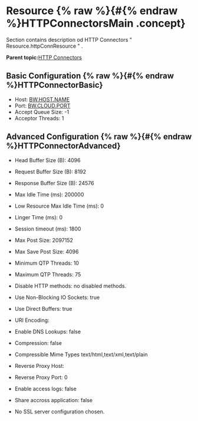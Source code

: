 # Resource {% raw %}{#{% endraw %}HTTPConnectorsMain .concept}

Section contains description od HTTP Connectors " Resource.httpConnResource " .

**Parent topic:**[HTTP Connectors](../../../../projects/sharedLibrary/common/httpConnector.md)

## Basic Configuration {% raw %}{#{% endraw %}HTTPConnectorBasic}

-   Host: [BW.HOST.NAME](#)
-   Port: [BW.CLOUD.PORT](#)
-   Accept Queue Size: -1
-   Acceptor Threads: 1

## Advanced Configuration {% raw %}{#{% endraw %}HTTPConnectorAdvanced}

-   Head Buffer Size \(B\): 4096
-   Request Buffer Size \(B\): 8192
-   Response Buffer Size \(B\): 24576
-   Max Idle Time \(ms\): 200000
-   Low Resource Max Idle Time \(ms\): 0
-   Linger Time \(ms\): 0
-   Session timeout \(ms\): 1800
-   Max Post Size: 2097152
-   Max Save Post Size: 4096
-   Minimum QTP Threads: 10
-   Maximum QTP Threads: 75
-   Disable HTTP methods: no disabled methods.

-   Use Non-Blocking IO Sockets: true
-   Use Direct Buffers: true
-   URI Encoding:
-   Enable DNS Lookups: false
-   Compression: false
-   Compressible Mime Types text/html,text/xml,text/plain
-   Reverse Proxy Host:
-   Reverse Proxy Port: 0
-   Enable access logs: false
-   Share accross application: false

-   No SSL server configuration chosen.

